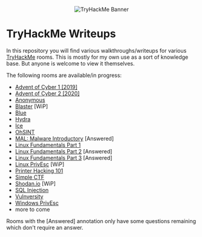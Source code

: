 
<p align="center">
   <img src="https://jarrodrizor.com/wp-content/uploads/2022/03/thm_banner.jpeg" alt="TryHackMe Banner">
</p>

# TryHackMe Writeups

In this repository you will find various walkthroughs/writeups for various [TryHackMe](https://tryhackme.com/) rooms. This is mostly for my own use as a sort of knowledge base. But anyone is welcome to view it themselves.

The following rooms are available/in progress:

- [Advent of Cyber 1 [2019]](25daysofchristmas/25daysofchristmas.md)
- [Advent of Cyber 2 [2020]](adventofcyber2/adventofcyber2.md)
- [Anonymous](anonymous/anonymous.md)
- [Blaster](blaster/blaster.md) [WiP]
- [Blue](blue/blue.md)
- [Hydra](hydra/hydra.md)
- [Ice](ice/ice.md)
- [OhSINT](ohsint/ohsint.md)
- [MAL: Malware Introductory](malmalintroductory/malmalintroductory.md) [Answered]
- [Linux Fundamentals Part 1](linuxfundamentalspart1/linuxfundamentalspart1.md)
- [Linux Fundamentals Part 2](linuxfundamentalspart2/linuxfundamentalspart2.md) [Answered]
- [Linux Fundamentals Part 3](linuxfundamentalspart3/linuxfundamentalspart3.md) [Answered]
- [Linux PrivEsc](linuxprivesc/linuxprivesc.md) [WiP]
- [Printer Hacking 101](printerhacking101/printerhacking101.md)
- [Simple CTF](easyctf/easyctf.md)
- [Shodan.io](shodan/shodan.md) [WiP]
- [SQL Injection](sql_injection/sql_injection.md)
- [Vulnversity](vulnversity/vulnversity.md)
- [Windows PrivEsc](windows10privesc/windows10privesc.md)
- more to come


Rooms with the [Answered] annotation only have some questions remaining which don't require an answer.
